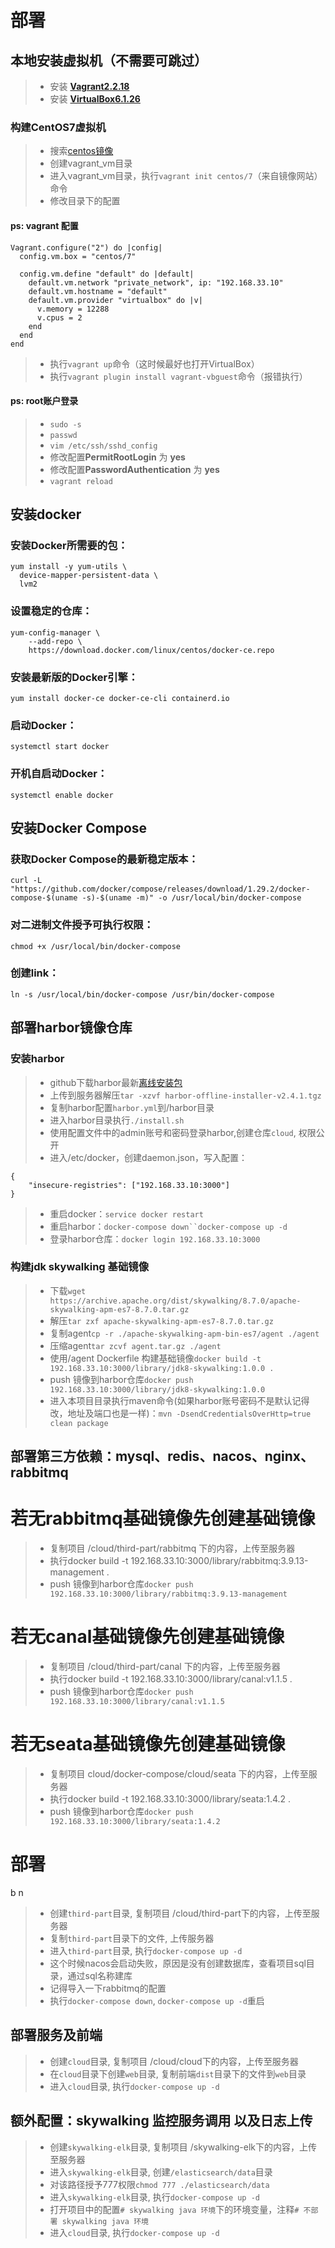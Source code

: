 # 部署

## 本地安装虚拟机（不需要可跳过）

> - 安装 **[Vagrant2.2.18](https://www.vagrantup.com/downloads)**
> - 安装 **[VirtualBox6.1.26](https://www.virtualbox.org/wiki/Downloads)**

### 构建CentOS7虚拟机

> - 搜索[centos镜像](https://app.vagrantup.com/boxes/search)
> - 创建vagrant_vm目录
> - 进入vagrant_vm目录，执行`vagrant init centos/7`（来自镜像网站）命令
> - 修改目录下的配置

#### ps: vagrant 配置

```
Vagrant.configure("2") do |config|
  config.vm.box = "centos/7"

  config.vm.define "default" do |default|
    default.vm.network "private_network", ip: "192.168.33.10"
    default.vm.hostname = "default"
    default.vm.provider "virtualbox" do |v|
      v.memory = 12288
      v.cpus = 2
    end
  end
end
```

> - 执行`vagrant up`命令（这时候最好也打开VirtualBox）
> - 执行`vagrant plugin install vagrant-vbguest`命令（报错执行）

#### ps: root账户登录

> - `sudo -s`
> - `passwd`
> - `vim /etc/ssh/sshd_config`
> - 修改配置**PermitRootLogin** 为 **yes**
> - 修改配置**PasswordAuthentication** 为 **yes**
> - `vagrant reload`

## 安装docker

### 安装Docker所需要的包：

```
yum install -y yum-utils \
  device-mapper-persistent-data \
  lvm2
```

### 设置稳定的仓库：

```
yum-config-manager \
    --add-repo \
    https://download.docker.com/linux/centos/docker-ce.repo
```

### 安装最新版的Docker引擎：

```
yum install docker-ce docker-ce-cli containerd.io
```

### 启动Docker：

```
systemctl start docker
```

### 开机自启动Docker：

```
systemctl enable docker
```

## 安装Docker Compose

### 获取Docker Compose的最新稳定版本：

```
curl -L "https://github.com/docker/compose/releases/download/1.29.2/docker-compose-$(uname -s)-$(uname -m)" -o /usr/local/bin/docker-compose
```

### 对二进制文件授予可执行权限：

```
chmod +x /usr/local/bin/docker-compose
```

### 创建link：

```
ln -s /usr/local/bin/docker-compose /usr/bin/docker-compose
```

## 部署harbor镜像仓库

### 安装harbor

> - github下载harbor最新[离线安装包](https://github.com/goharbor/harbor/releases)
> - 上传到服务器解压`tar -xzvf harbor-offline-installer-v2.4.1.tgz`
> - 复制harbor配置`harbor.yml`到/harbor目录
> - 进入harbor目录执行`./install.sh`
> - 使用配置文件中的admin账号和密码登录harbor,创建仓库`cloud`, 权限公开
> - 进入/etc/docker，创建daemon.json，写入配置：

```
{
    "insecure-registries": ["192.168.33.10:3000"]
}
```

> - 重启docker：`service docker restart`
> - 重启harbor：`docker-compose down``docker-compose up -d`
> - 登录harbor仓库：`docker login 192.168.33.10:3000`

### 构建jdk skywalking 基础镜像

> - 下载`wget https://archive.apache.org/dist/skywalking/8.7.0/apache-skywalking-apm-es7-8.7.0.tar.gz`
> - 解压`tar zxf apache-skywalking-apm-es7-8.7.0.tar.gz`
> - 复制agent`cp -r ./apache-skywalking-apm-bin-es7/agent ./agent`
> - 压缩agent`tar zcvf agent.tar.gz ./agent`
> - 使用/agent Dockerfile 构建基础镜像`docker build -t 192.168.33.10:3000/library/jdk8-skywalking:1.0.0 .`
> - push 镜像到harbor仓库`docker push 192.168.33.10:3000/library/jdk8-skywalking:1.0.0`
> - 进入本项目目录执行maven命令(如果harbor账号密码不是默认记得改，地址及端口也是一样)：`mvn -DsendCredentialsOverHttp=true clean package`

## 部署第三方依赖：mysql、redis、nacos、nginx、rabbitmq

# 若无rabbitmq基础镜像先创建基础镜像

> - 复制项目 /cloud/third-part/rabbitmq 下的内容，上传至服务器
> - 执行docker build -t 192.168.33.10:3000/library/rabbitmq:3.9.13-management .
> - push 镜像到harbor仓库`docker push 192.168.33.10:3000/library/rabbitmq:3.9.13-management`

# 若无canal基础镜像先创建基础镜像

> - 复制项目 /cloud/third-part/canal 下的内容，上传至服务器
> - 执行docker build -t 192.168.33.10:3000/library/canal:v1.1.5 .
> - push 镜像到harbor仓库`docker push 192.168.33.10:3000/library/canal:v1.1.5`

# 若无seata基础镜像先创建基础镜像

> - 复制项目 cloud/docker-compose/cloud/seata 下的内容，上传至服务器
> - 执行docker build -t 192.168.33.10:3000/library/seata:1.4.2 .
> - push 镜像到harbor仓库`docker push 192.168.33.10:3000/library/seata:1.4.2`

# 部署

b n
> - 创建`third-part`目录, 复制项目 /cloud/third-part下的内容，上传至服务器
> - 复制`third-part`目录下的文件, 上传服务器
> - 进入`third-part`目录, 执行`docker-compose up -d`
> - 这个时候nacos会启动失败，原因是没有创建数据库，查看项目sql目录，通过sql名称建库
> - 记得导入一下rabbitmq的配置
> - 执行`docker-compose down`, `docker-compose up -d`重启

## 部署服务及前端

> - 创建`cloud`目录, 复制项目 /cloud/cloud下的内容，上传至服务器
> - 在`cloud`目录下创建`web`目录, 复制前端`dist`目录下的文件到`web`目录
> - 进入`cloud`目录, 执行`docker-compose up -d`

## 额外配置：skywalking 监控服务调用 以及日志上传

> - 创建`skywalking-elk`目录, 复制项目 /skywalking-elk下的内容，上传至服务器
> - 进入`skywalking-elk`目录, 创建`/elasticsearch/data`目录
> - 对该路径授予777权限`chmod 777 ./elasticsearch/data`
> - 进入`skywalking-elk`目录, 执行`docker-compose up -d`
> - 打开项目中的配置`# skywalking java 环境`下的环境变量，注释`# 不部署 skywalking java 环境`
> - 进入`cloud`目录, 执行`docker-compose up -d`

